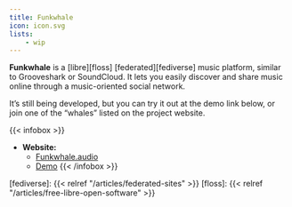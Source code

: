 ```yaml
---
title: Funkwhale
icon: icon.svg
lists:
    - wip
---
```


**Funkwhale** is a [libre][floss] [federated][fediverse] music platform, similar to Grooveshark or SoundCloud. It lets you easily discover and share music online through a music-oriented social network. 

It’s still being developed, but you can try it out at the demo link below, or join one of the “whales” listed on the project website.

{{< infobox >}}
- **Website:**
    - [Funkwhale.audio](https://funkwhale.audio/)
    - [Demo](https://demo.funkwhale.audio/library)
{{< /infobox >}}

[fediverse]: {{< relref "/articles/federated-sites" >}}
[floss]: {{< relref "/articles/free-libre-open-software" >}}